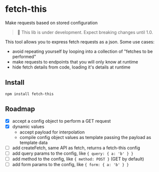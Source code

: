 # fetch-this
Make requests based on stored configuration

> :construction: This lib is under development. Expect breaking changes until 1.0.

This tool allows you to express fetch requests as a json.
Some use cases:
- avoid repeating yourself by looping into a collection of "fetches to be performed"
- make requests to endpoints that you will only know at runtime
- hide fetch details from code, loading it's details at runtime

## Install
```
npm install fetch-this
```
## Roadmap

- [x] accept a config object to perform a GET request
- [x] dynamic values
  - accept payload for interpolation
  - compile config object values as template passing the payload as template data
- [ ] add createFetch, same API as fetch, returns a fetch-this config
- [ ] add query params to the config, like `{ query: { a: 'b' } }`
- [ ] add method to the config, like `{ method: POST }` (GET by default)
- [ ] add form params to the config, like `{ form: { a: 'b' } }`
